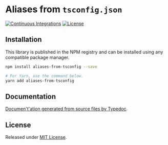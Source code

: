 # Aliases from `tsconfig.json`

[![Continuous Integrations](https://github.com/VitorLuizC/aliases-from-tsconfig/actions/workflows/continuous-integrations.yaml/badge.svg?branch=main)](https://github.com/VitorLuizC/aliases-from-tsconfig/actions/workflows/continuous-integrations.yaml)
[![License](https://badgen.net/github/license/VitorLuizC/aliases-from-tsconfig)](./LICENSE)

## Installation

This library is published in the NPM registry and can be installed using any compatible package manager.

```sh
npm install aliases-from-tsconfig --save

# For Yarn, use the command below.
yarn add aliases-from-tsconfig
```

## Documentation

[Documen't'ation generated from source files by Typedoc](./docs/README.md).

## License

Released under [MIT License](./LICENSE).
